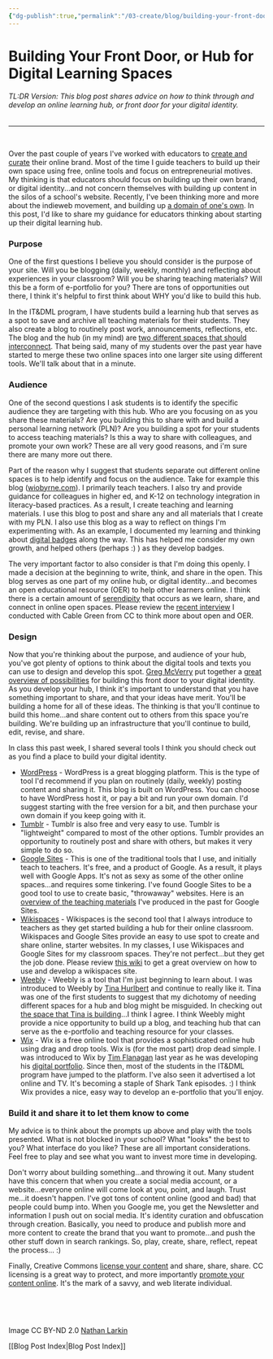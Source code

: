 ```yaml
---
{"dg-publish":true,"permalink":"/03-create/blog/building-your-front-door-or-hub-for-digital-learning-spaces/","title":"Building Your Front Door, or Hub for Digital Learning Spaces","tags":["digital-identity","digital-learning-hub","walkmyworld"]}
---
```


# Building Your Front Door, or Hub for Digital Learning Spaces

###### TL:DR Version: This blog post shares advice on how to think through and develop an online learning hub, or front door for your digital identity.

* * *

 

Over the past couple of years I've worked with educators to [create and curate](http://wiobyrne.com/creating-and-curating-your-online-brand/) their online brand. Most of the time I guide teachers to build up their own space using free, online tools and focus on entrepreneurial motives. My thinking is that educators should focus on building up their own brand, or digital identity...and not concern themselves with building up content in the silos of a school's website. Recently, I've been thinking more and more about the indieweb movement, and building up [a domain of one's own](http://www.wired.com/2012/07/a-domain-of-ones-own/). In this post, I'd like to share my guidance for educators thinking about starting up their digital learning hub.

### Purpose

One of the first questions I believe you should consider is the purpose of your site. Will you be blogging (daily, weekly, monthly) and reflecting about experiences in your classroom? Will you be sharing teaching materials? Will this be a form of e-portfolio for you? There are tons of opportunities out there, I think it's helpful to first think about WHY you'd like to build this hub.

In the IT&DML program, I have students build a learning hub that serves as a spot to save and archive all teaching materials for their students. They also create a blog to routinely post work, announcements, reflections, etc. The blog and the hub (in my mind) are [two different spaces that should interconnect](http://wiobyrne.com/building-an-open-lms-using-google-apps-and-free-tools/). That being said, many of my students over the past year have started to merge these two online spaces into one larger site using different tools. We'll talk about that in a minute.

### Audience

One of the second questions I ask students is to identify the specific audience they are targeting with this hub. Who are you focusing on as you share these materials? Are you building this to share with and build a personal learning network (PLN)? Are you building a spot for your students to access teaching materials? Is this a way to share with colleagues, and promote your own work? These are all very good reasons, and i'm sure there are many more out there.

Part of the reason why I suggest that students separate out different online spaces is to help identify and focus on the audience. Take for example this blog ([wiobyrne.com](http://wiobyrne.com/)). I primarily teach teachers. I also try and provide guidance for colleagues in higher ed, and K-12 on technology integration in literacy-based practices. As a result, I create teaching and learning materials. I use this blog to post and share any and all materials that I create with my PLN. I also use this blog as a way to reflect on things I'm experimenting with. As an example, I documented my learning and thinking about [digital badges](http://wiobyrne.com/tag/badges/) along the way. This has helped me consider my own growth, and helped others (perhaps :) ) as they develop badges.

The very important factor to also consider is that I'm doing this openly. I made a decision at the beginning to write, think, and share in the open. This blog serves as one part of my online hub, or digital identity...and becomes an open educational resource (OER) to help other learners online. I think there is a certain amount of [serendipity](http://wiobyrne.com/open-is-serendipity/) that occurs as we learn, share, and connect in online open spaces. Please review the [recent interview](http://wiobyrne.com/four-questions-for-cable-green-about-teaching-learning-and-sharing-openly-online/) I conducted with Cable Green from CC to think more about open and OER.

### Design

Now that you're thinking about the purpose, and audience of your hub, you've got plenty of options to think about the digital tools and texts you can use to design and develop this spot. [Greg McVerry](https://twitter.com/jgmac1106) put together a [great overview of possibilities](https://sites.google.com/site/walkmyworldproject/make-your-world/walkmyworld-blogs) for building this front door to your digital identity. As you develop your hub, I think it's important to understand that you have something important to share, and that your ideas have merit. You'll be building a home for all of these ideas. The thinking is that you'll continue to build this home...and share content out to others from this space you're building. We're building up an infrastructure that you'll continue to build, edit, revise, and share.

In class this past week, I shared several tools I think you should check out as you find a place to build your digital identity.

- [WordPress](https://wordpress.com/) - WordPress is a great blogging platform. This is the type of tool I'd recommend if you plan on routinely (daily, weekly) posting content and sharing it. This blog is built on WordPress. You can choose to have WordPress host it, or pay a bit and run your own domain. I'd suggest starting with the free version for a bit, and then purchase your own domain if you keep going with it.
- [Tumblr](https://www.tumblr.com/) - Tumblr is also free and very easy to use. Tumblr is "lightweight" compared to most of the other options. Tumblr provides an opportunity to routinely post and share with others, but makes it very simple to do so.
- [Google Sites](https://sites.google.com/) - This is one of the traditional tools that I use, and initially teach to teachers. It's free, and a product of Google. As a result, it plays well with Google Apps. It's not as sexy as some of the other online spaces...and requires some tinkering. I've found Google Sites to be a good tool to use to create basic, "throwaway" websites. Here is an [overview of the teaching materials](http://wiobyrne.com/use-google-sites-for-educators-to-build-your-own-digital-learning-hub/) I've produced in the past for Google Sites.
- [Wikispaces](http://www.wikispaces.com/) - Wikispaces is the second tool that I always introduce to teachers as they get started building a hub for their online classroom. Wikispaces and Google Sites provide an easy to use spot to create and share online, starter websites. In my classes, I use Wikispaces and Google Sites for my classroom spaces. They're not perfect...but they get the job done. Please review [this wiki](http://awikispacetutorial.wikispaces.com/) to get a great overview on how to use and develop a wikispaces site.
- [Weebly](http://www.weebly.com/) - Weebly is a tool that I'm just beginning to learn about. I was introduced to Weebly by [Tina Hurlbert](https://twitter.com/TechTina) and continue to really like it. Tina was one of the first students to suggest that my dichotomy of needing different spaces for a hub and blog might be misguided. In checking out [the space that Tina is building](http://memorialcomputers.weebly.com/)...I think I agree. I think Weebly might provide a nice opportunity to build up a blog, and teaching hub that can serve as the e-portfolio and teaching resource for your classes.
- [Wix](http://www.wix.com/) - Wix is a free online tool that provides a sophisticated online hub using drag and drop tools. Wix is (for the most part) drop dead simple. I was introduced to Wix by [Tim Flanagan](https://twitter.com/TFlanagan01) last year as he was developing his [digital portfolio](http://otimo1995.wix.com/timflanagan). Since then, most of the students in the IT&DML program have jumped to the platform. I've also seen it advertised a lot online and TV. It's becoming a staple of Shark Tank episodes. :) I think Wix provides a nice, easy way to develop an e-portfolio that you'll enjoy.

### Build it and share it to let them know to come

My advice is to think about the prompts up above and play with the tools presented. What is not blocked in your school? What "looks" the best to you? What interface do you like? These are all important considerations. Feel free to play and see what you want to invest more time in developing.

Don't worry about building something...and throwing it out. Many student have this concern that when you create a social media account, or a website...everyone online will come look at you, point, and laugh. Trust me...it doesn't happen. I've got tons of content online (good and bad) that people could bump into. When you Google me, you get the Newsletter and information I push out on social media. It's identity curation and obfuscation through creation. Basically, you need to produce and publish more and more content to create the brand that you want to promote...and push the other stuff down in search rankings. So, play, create, share, reflect, repeat the process... :)

Finally, Creative Commons [license your content](http://wiobyrne.com/apply-a-creative-commons-license-to-your-digital-learning-hub/) and share, share, share. CC licensing is a great way to protect, and more importantly [promote your content online](http://wiobyrne.com/post-promote-and-protect-your-content-online-using-creative-commons-licensing/). It's the mark of a savvy, and web literate individual.

 

 

Image CC BY-ND 2.0 [Nathan Larkin](https://www.flickr.com/photos/fixiedouche/8360291988/in/photolist-gdVuhX-fLmgxa-cU8ozy-cxtYD3-qS1UBH-dJLFxj-csAMzm-BjXBi-bmC8SD-cqnwmY-ab3vts-obeRc1-csANhb-qjjUdR-5ZebCz-okZarU-cT1AAY-cqXHC3-9ditnm-auXyTz-fcaM4k-aoUHac-62ACmM-9nnb9E-awXEmU-oaNDFx-iBV8rL-bNWL6x-dX3fb7-9HsYRU-gdUSoo-a4ui38-5nwcg7-66fjgT-33gTSA-2DPxNG-bAFhh1-98rrk9-cjiY7d-jQLJvq-5kAV8i-iez1xg-cxsXAU-dmXNMN-dPbYVM-dKG12h-mAB565-jjHtiY-cCXNg3-dTzAGj)

[[Blog Post Index\|Blog Post Index]]